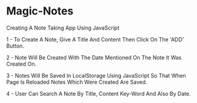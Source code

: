 # Magic-Notes
Creating A Note Taking App Using JavaScript 

1 - To Create A Note, Give A Title And Content Then Click On The 'ADD' Button.

2 - Note Will Be Created With The Date Mentioned On The Note It Was Created On.

3 - Notes Will Be Saved In LocalStorage Using JavaScript So That When Page Is Reloaded Notes Which Were Created Are Saved.

4 - User Can Search A Note By Title, Content Key-Word And Also By Date.

